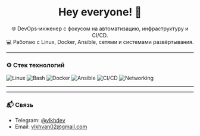 <h1 align="center">Hey everyone! 👋</h1>

<p align="center">
  🌐 DevOps-инженер с фокусом на автоматизацию, инфраструктуру и CI/CD.<br>
  💻 Работаю с Linux, Docker, Ansible, сетями и системами развёртывания.
</p>

---

### ⚙️ Стек технологий

![Linux](https://img.shields.io/badge/Linux-FCC624?style=for-the-badge&logo=linux&logoColor=black)
![Bash](https://img.shields.io/badge/Bash-4EAA25?style=for-the-badge&logo=gnubash&logoColor=white)
![Docker](https://img.shields.io/badge/Docker-2496ED?style=for-the-badge&logo=docker&logoColor=white)
![Ansible](https://img.shields.io/badge/Ansible-EE0000?style=for-the-badge&logo=ansible&logoColor=white)
![CI/CD](https://img.shields.io/badge/CI%2FCD-0A0A0A?style=for-the-badge&logo=githubactions&logoColor=white)
![Networking](https://img.shields.io/badge/Networking-005f73?style=for-the-badge)

---
<!---
### 📊 Статистика GitHub

<p align="center">
  <img src="https://github-readme-stats.vercel.app/api?username=vlkhv0x&show_icons=true&theme=github_dark&hide=contribs,prs" />
  <img src="https://github-readme-stats.vercel.app/api/top-langs/?username=vlkhv0x&layout=compact&theme=github_dark" />
</p>
--->
---

### 📬 Связь

- Telegram: [@vlkhdev](https://t.me/vlkhdev)
- Email: vlkhvan02@gmail.com
